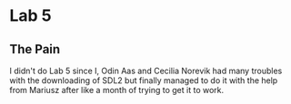 # Lab 5

## The Pain
I didn't do Lab 5 since I, Odin Aas and Cecilia Norevik had many troubles with the downloading of SDL2  but finally managed to do it with the help from Mariusz after like a month of trying to get it to work. 